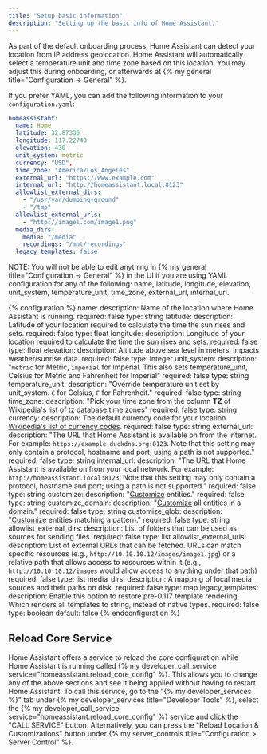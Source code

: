 ```yaml
---
title: "Setup basic information"
description: "Setting up the basic info of Home Assistant."
---
```


As part of the default onboarding process, Home Assistant can detect your location from IP address geolocation. Home Assistant will automatically select a temperature unit and time zone based on this location. You may adjust this during onboarding, or afterwards at {% my general title="Configuration -> General" %}.

If you prefer YAML, you can add the following information to your `configuration.yaml`:

```yaml
homeassistant:
  name: Home
  latitude: 32.87336
  longitude: 117.22743
  elevation: 430
  unit_system: metric
  currency: "USD",
  time_zone: "America/Los_Angeles"
  external_url: "https://www.example.com"
  internal_url: "http://homeassistant.local:8123"
  allowlist_external_dirs:
    - "/usr/var/dumping-ground"
    - "/tmp"
  allowlist_external_urls:
    - "http://images.com/image1.png"
  media_dirs:
    media: "/media"
    recordings: "/mnt/recordings"
  legacy_templates: false
```

NOTE: You will not be able to edit anything in {% my general title="Configuration -> General" %} in the UI if you are using YAML configuration for any of the following: name, latitude, longitude, elevation, unit_system, temperature_unit, time_zone, external_url, internal_url.

{% configuration %}
name:
  description: Name of the location where Home Assistant is running.
  required: false
  type: string
latitude:
  description: Latitude of your location required to calculate the time the sun rises and sets.
  required: false
  type: float
longitude:
  description: Longitude of your location required to calculate the time the sun rises and sets.
  required: false
  type: float
elevation:
  description: Altitude above sea level in meters. Impacts weather/sunrise data.
  required: false
  type: integer
unit_system:
  description: "`metric` for Metric, `imperial` for Imperial. This also sets temperature_unit, Celsius for Metric and Fahrenheit for Imperial"
  required: false
  type: string
temperature_unit:
  description: "Override temperature unit set by unit_system. `C` for Celsius, `F` for Fahrenheit."
  required: false
  type: string
time_zone:
  description: "Pick your time zone from the column **TZ** of [Wikipedia's list of tz database time zones](http://en.wikipedia.org/wiki/List_of_tz_database_time_zones)"
  required: false
  type: string
currency:
  description: The default currency code for your location [Wikipedia's list of currency codes](https://en.wikipedia.org/wiki/ISO_4217#Active_codes).
  required: false
  type: string
external_url:
  description: "The URL that Home Assistant is available on from the internet. For example: `https://example.duckdns.org:8123`. Note that this setting may only contain a protocol, hostname and port; using a path is not supported."
  required: false
  type: string
internal_url:
  description: "The URL that Home Assistant is available on from your local network. For example: `http://homeassistant.local:8123`. Note that this setting may only contain a protocol, hostname and port; using a path is not supported."
  required: false
  type: string
customize:
  description: "[Customize](/docs/configuration/customizing-devices/) entities."
  required: false
  type: string
customize_domain:
  description: "[Customize](/docs/configuration/customizing-devices/) all entities in a domain."
  required: false
  type: string
customize_glob:
  description: "[Customize](/docs/configuration/customizing-devices/) entities matching a pattern."
  required: false
  type: string
allowlist_external_dirs:
  description: List of folders that can be used as sources for sending files.
  required: false
  type: list
allowlist_external_urls:
  description: List of external URLs that can be fetched. URLs can match specific resources (e.g., `http://10.10.10.12/images/image1.jpg`) or a relative path that allows access to resources within it (e.g., `http://10.10.10.12/images` would allow access to anything under that path)
  required: false
  type: list
media_dirs:
  description: A mapping of local media sources and their paths on disk.
  required: false
  type: map
legacy_templates:
  description: Enable this option to restore pre-0.117 template rendering. Which renders all templates to string, instead of native types.
  required: false
  type: boolean
  default: false
{% endconfiguration %}

## Reload Core Service

Home Assistant offers a service to reload the core configuration while Home Assistant is running called {% my developer_call_service service="homeassistant.reload_core_config" %}. This allows you to change any of the above sections and see it being applied without having to restart Home Assistant. To call this service, go to the "{% my developer_services %}" tab under {% my developer_services title="Developer Tools" %}, select the {% my developer_call_service service="homeassistant.reload_core_config" %} service and click the "CALL SERVICE" button. Alternatively, you can press the "Reload Location & Customizations" button under {% my server_controls title="Configuration > Server Control" %}.
